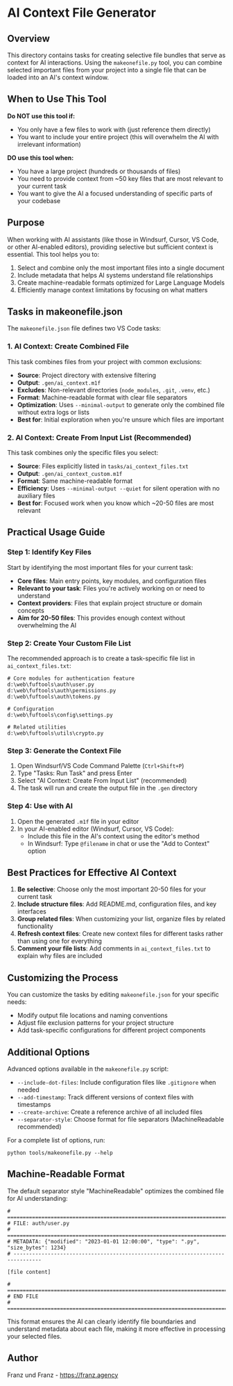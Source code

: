 # AI Context File Generator

## Overview

This directory contains tasks for creating selective file bundles that serve as
context for AI interactions. Using the `makeonefile.py` tool, you can combine
selected important files from your project into a single file that can be loaded
into an AI's context window.

## When to Use This Tool

**Do NOT use this tool if:**

- You only have a few files to work with (just reference them directly)
- You want to include your entire project (this will overwhelm the AI with
  irrelevant information)

**DO use this tool when:**

- You have a large project (hundreds or thousands of files)
- You need to provide context from ~50 key files that are most relevant to your
  current task
- You want to give the AI a focused understanding of specific parts of your
  codebase

## Purpose

When working with AI assistants (like those in Windsurf, Cursor, VS Code, or
other AI-enabled editors), providing selective but sufficient context is
essential. This tool helps you to:

1. Select and combine only the most important files into a single document
2. Include metadata that helps AI systems understand file relationships
3. Create machine-readable formats optimized for Large Language Models
4. Efficiently manage context limitations by focusing on what matters

## Tasks in makeonefile.json

The `makeonefile.json` file defines two VS Code tasks:

### 1. AI Context: Create Combined File

This task combines files from your project with common exclusions:

- **Source**: Project directory with extensive filtering
- **Output**: `.gen/ai_context.m1f`
- **Excludes**: Non-relevant directories (`node_modules`, `.git`, `.venv`, etc.)
- **Format**: Machine-readable format with clear file separators
- **Optimization**: Uses `--minimal-output` to generate only the combined file without extra logs or lists
- **Best for**: Initial exploration when you're unsure which files are important

### 2. AI Context: Create From Input List (Recommended)

This task combines only the specific files you select:

- **Source**: Files explicitly listed in `tasks/ai_context_files.txt`
- **Output**: `.gen/ai_context_custom.m1f`
- **Format**: Same machine-readable format
- **Efficiency**: Uses `--minimal-output --quiet` for silent operation with no auxiliary files
- **Best for**: Focused work when you know which ~20-50 files are most relevant

## Practical Usage Guide

### Step 1: Identify Key Files

Start by identifying the most important files for your current task:

- **Core files**: Main entry points, key modules, and configuration files
- **Relevant to your task**: Files you're actively working on or need to
  understand
- **Context providers**: Files that explain project structure or domain concepts
- **Aim for 20-50 files**: This provides enough context without overwhelming the
  AI

### Step 2: Create Your Custom File List

The recommended approach is to create a task-specific file list in
`ai_context_files.txt`:

```
# Core modules for authentication feature
d:\web\fuftools\auth\user.py
d:\web\fuftools\auth\permissions.py
d:\web\fuftools\auth\tokens.py

# Configuration
d:\web\fuftools\config\settings.py

# Related utilities
d:\web\fuftools\utils\crypto.py
```

### Step 3: Generate the Context File

1. Open Windsurf/VS Code Command Palette (`Ctrl+Shift+P`)
2. Type "Tasks: Run Task" and press Enter
3. Select "AI Context: Create From Input List" (recommended)
4. The task will run and create the output file in the `.gen` directory

### Step 4: Use with AI

1. Open the generated `.m1f` file in your editor
2. In your AI-enabled editor (Windsurf, Cursor, VS Code):
   - Include this file in the AI's context using the editor's method
   - In Windsurf: Type `@filename` in chat or use the "Add to Context" option

## Best Practices for Effective AI Context

1. **Be selective**: Choose only the most important 20-50 files for your current
   task
2. **Include structure files**: Add README.md, configuration files, and key
   interfaces
3. **Group related files**: When customizing your list, organize files by
   related functionality
4. **Refresh context files**: Create new context files for different tasks
   rather than using one for everything
5. **Comment your file lists**: Add comments in `ai_context_files.txt` to
   explain why files are included

## Customizing the Process

You can customize the tasks by editing `makeonefile.json` for your specific
needs:

- Modify output file locations and naming conventions
- Adjust file exclusion patterns for your project structure
- Add task-specific configurations for different project components

## Additional Options

Advanced options available in the `makeonefile.py` script:

- `--include-dot-files`: Include configuration files like `.gitignore` when
  needed
- `--add-timestamp`: Track different versions of context files with timestamps
- `--create-archive`: Create a reference archive of all included files
- `--separator-style`: Choose format for file separators (MachineReadable
  recommended)

For a complete list of options, run:

```
python tools/makeonefile.py --help
```

## Machine-Readable Format

The default separator style "MachineReadable" optimizes the combined file for AI
understanding:

```
# ===============================================================================
# FILE: auth/user.py
# ===============================================================================
# METADATA: {"modified": "2023-01-01 12:00:00", "type": ".py", "size_bytes": 1234}
# -------------------------------------------------------------------------------

[file content]

# ===============================================================================
# END FILE
# ===============================================================================
```

This format ensures the AI can clearly identify file boundaries and understand
metadata about each file, making it more effective in processing your selected
files.

## Author

Franz und Franz - https://franz.agency
